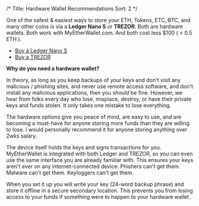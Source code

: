 /*
Title: Hardware Wallet Recommendations
Sort: 2
*/

<p>One of the safest &amp; easiest ways to store your ETH, Tokens, ETC, BTC, and many other coins is via a <strong>Ledger Nano S</strong> or <strong>TREZOR</strong>. Both are hardware wallets. Both work with MyEtherWallet.com. And both cost less $100 ( &lt; 0.5 ETH ).</p>
<ul>
<li><a href="https://www.ledgerwallet.com/r/fa4b?path=/products/" target="_blank">Buy a Ledger Nano S</a></li>
<li><a href="https://trezor.io/?a=myetherwallet.com" target="_blank">Buy a TREZOR</a></li>
</ul>
<p><strong>Why do you need a hardware wallet?</strong></p>
<p>In theory, as long as you keep backups of your keys and don't visit any malicious / phishing sites, and never use remote access software, and don't install any malicious applications, then you <em>should</em> be fine. However, we hear from folks every day who lose, misplace, destroy, or have their private keys and funds stolen. It only takes one mistake to lose everything.</p>
<p>The hardware options give you peace of mind, are easy to use, and are becoming a must-have for anyone storing more funds than they are willing to lose. I would personally recommend it for anyone storing anything over 2wks salary.</p>
<p>The device itself holds the keys and signs transactions for you. MyEtherWallet is integrated with both Ledger and TREZOR, so you can even use the same interface you are already familiar with. This ensures your keys aren't ever on any internet-connected device. Phishers can't get them. Malware can't get them. Keyloggers can't get them.</p>
<p>When you set it up you will write your key (24-word backup phrase) and store it offline in a secure secondary location. This prevents you from losing access to your funds if something were to happen to your hardware wallet.</p>